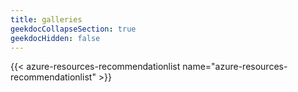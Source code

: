 ```yaml
---
title: galleries
geekdocCollapseSection: true
geekdocHidden: false
---
```


{{< azure-resources-recommendationlist name="azure-resources-recommendationlist" >}}
